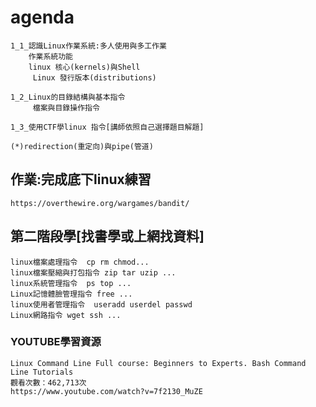 
# agenda
```
1_1_認識Linux作業系統:多人使用與多工作業
    作業系統功能
    linux 核心(kernels)與Shell
     Linux 發行版本(distributions)

1_2_Linux的目錄結構與基本指令
     檔案與目錄操作指令

1_3_使用CTF學linux 指令[講師依照自己選擇題目解題]

(*)redirection(重定向)與pipe(管道)
```
## 作業:完成底下linux練習
```
https://overthewire.org/wargames/bandit/
```
## 第二階段學[找書學或上網找資料]
```
linux檔案處理指令  cp rm chmod...
linux檔案壓縮與打包指令 zip tar uzip ...
linux系統管理指令  ps top ...
Linux記憶體臉管理指令 free ...
linux使用者管理指令  useradd userdel passwd
Linux網路指令 wget ssh ...
```
### YOUTUBE學習資源
```
Linux Command Line Full course: Beginners to Experts. Bash Command Line Tutorials
觀看次數：462,713次
https://www.youtube.com/watch?v=7f2130_MuZE
```
